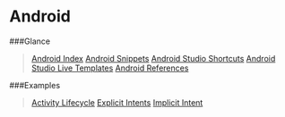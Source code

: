 # Android

###Glance
>[Android Index](https://github.com/dnshariprasad/android-index)
>[Android Snippets](https://github.com/dnshariprasad/android-snippets)
>[Android Studio Shortcuts](https://github.com/dnshariprasad/android-studio-shortcuts) 
>[Android Studio Live Templates](https://github.com/dnshariprasad/android-studio-live-templates)
>[Android References](https://github.com/dnshariprasad/android-references)

###Examples
>[Activity Lifecycle](https://github.com/dnshariprasad/android-activity-lifecycle)
>[Explicit Intents](https://github.com/dnshariprasad/android-explicit-intents)
>[Implicit Intent](https://github.com/dnshariprasad/android-implicit-intent)

